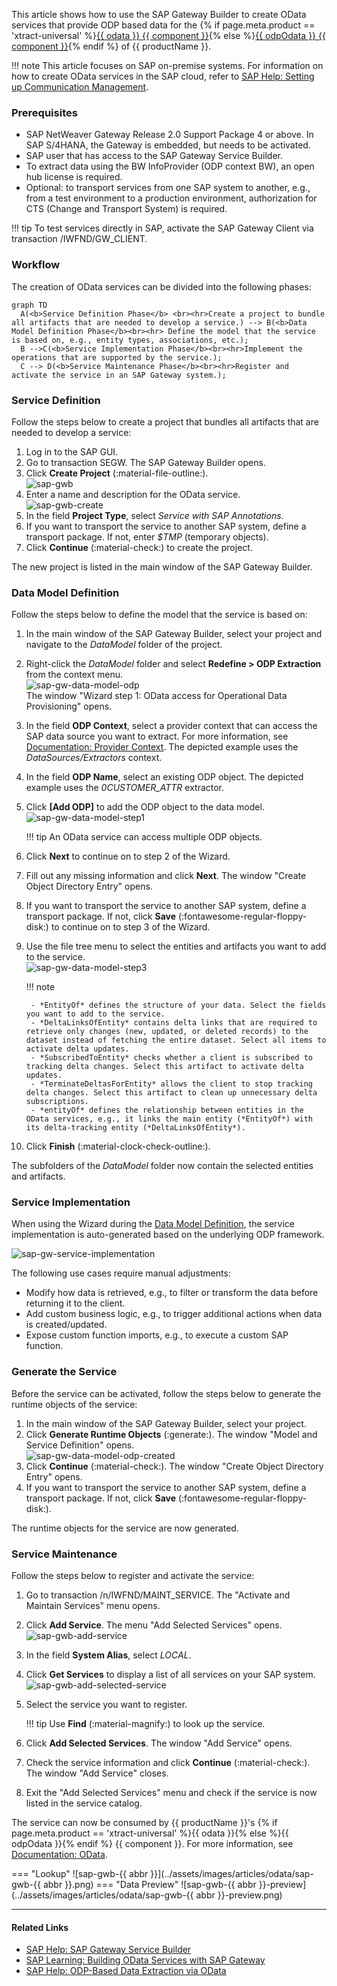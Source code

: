 
This article shows how to use the SAP Gateway Builder to create OData services that provide ODP based data for the {% if page.meta.product == 'xtract-universal' %}[{{ odata }} {{ component }}](../documentation/odata/index.md){% else %}[{{ odpOdata }} {{ component }}](../documentation/odp-odata/index.md){% endif %} of {{ productName }}.

!!! note
	This article focuses on SAP on-premise systems. 
	For information on how to create OData services in the SAP cloud, refer to [SAP Help: Setting up Communication Management](https://learning.sap.com/learning-journeys/implement-sap-s-4hana-cloud-public-edition-for-sourcing-and-procurement/setting-up-communication-management_a913171c-c96d-47a9-81ec-dc9ee8754320).

### Prerequisites

- SAP NetWeaver Gateway Release 2.0 Support Package 4 or above. In SAP S/4HANA, the Gateway is embedded, but needs to be activated.
- SAP user that has access to the SAP Gateway Service Builder.
- To extract data using the BW InfoProvider (ODP context BW), an open hub license is required.
- Optional: to transport services from one SAP system to another, e.g., from a test environment to a production environment, authorization for CTS (Change and Transport System) is required.

!!! tip
	To test services directly in SAP, activate the SAP Gateway Client via transaction /IWFND/GW_CLIENT.

### Workflow

The creation of OData services can be divided into the following phases:

``` mermaid 
graph TD
  A(<b>Service Definition Phase</b> <br><hr>Create a project to bundle all artifacts that are needed to develop a service.) --> B(<b>Data Model Definition Phase</b><br><hr> Define the model that the service is based on, e.g., entity types, associations, etc.);
  B -->C(<b>Service Implementation Phase</b><br><hr>Implement the operations that are supported by the service.);
  C --> D(<b>Service Maintenance Phase</b><br><hr>Register and activate the service in an SAP Gateway system.);
```

### Service Definition

Follow the steps below to create a project that bundles all artifacts that are needed to develop a service:

1. Log in to the SAP GUI.
2. Go to transaction SEGW. The SAP Gateway Builder opens.
3. Click **Create Project** (:material-file-outline:).<br>
![sap-gwb](../assets/images/articles/odata/sap-gwb.png)
4. Enter a name and description for the OData service.<br>
![sap-gwb-create](../assets/images/articles/odata/sap-gwb-create.png)
5. In the field **Project Type**, select *Service with SAP Annotations*.
6. If you want to transport the service to another SAP system, define a transport package. 
If not, enter *$TMP* (temporary objects). 
7. Click **Continue** (:material-check:) to create the project. 

The new project is listed in the main window of the SAP Gateway Builder.

### Data Model Definition

Follow the steps below to define the model that the service is based on:

1. In the main window of the SAP Gateway Builder, select your project and navigate to the *DataModel* folder of the project.
2. Right-click the *DataModel* folder and select **Redefine > ODP Extraction** from the context menu.<br>
![sap-gw-data-model-odp](../assets/images/articles/odata/sap-gw-data-model-odp.png) <br>
The window "Wizard step 1: OData access for Operational Data Provisioning" opens.
3. In the field **ODP Context**, select a provider context that can access the SAP data source you want to extract.
For more information, see [Documentation: Provider Context](../documentation/odp/provider-context.md).
The depicted example uses the *DataSources/Extractors* context.
4. In the field **ODP Name**, select an existing ODP object. The depicted example uses the *0CUSTOMER_ATTR* extractor.
5. Click **[Add ODP]** to add the ODP object to the data model.<br>
![sap-gw-data-model-step1](../assets/images/articles/odata/sap-gw-data-model-step1.png)
	
	!!! tip
		An OData service can access multiple ODP objects. 
	
6. Click **Next** to continue on to step 2 of the Wizard.
7. Fill out any missing information and click **Next**. The window "Create Object Directory Entry" opens.
8. If you want to transport the service to another SAP system, define a transport package. If not, click **Save** (:fontawesome-regular-floppy-disk:) to continue on to step 3 of the Wizard.
9. Use the file tree menu to select the entities and artifacts you want to add to the service.<br>
![sap-gw-data-model-step3](../assets/images/articles/odata/sap-gw-data-model-step3.png)

	!!! note
	
		- *EntityOf* defines the structure of your data. Select the fields you want to add to the service.
		- *DeltaLinksOfEntity* contains delta links that are required to retrieve only changes (new, updated, or deleted records) to the dataset instead of fetching the entire dataset. Select all items to activate delta updates.
		- *SubscribedToEntity* checks whether a client is subscribed to tracking delta changes. Select this artifact to activate delta updates.
		- *TerminateDeltasForEntity* allows the client to stop tracking delta changes. Select this artifact to clean up unnecessary delta subscriptions.
		- *entityOf* defines the relationship between entities in the OData services, e.g., it links the main entity (*EntityOf*) with its delta-tracking entity (*DeltaLinksOfEntity*).

10. Click **Finish** (:material-clock-check-outline:).

The subfolders of the *DataModel* folder now contain the selected entities and artifacts.

### Service Implementation

When using the Wizard during the [Data Model Definition](#data-model-definition), the service implementation is auto-generated based on the underlying ODP framework.

![sap-gw-service-implementation](../assets/images/articles/odata/sap-gw-service-implementation.png)

The following use cases require manual adjustments:

- Modify how data is retrieved, e.g., to filter or transform the data before returning it to the client.
- Add custom business logic, e.g., to trigger additional actions when data is created/updated.
- Expose custom function imports, e.g., to execute a custom SAP function.

### Generate the Service

Before the service can be activated, follow the steps below to generate the runtime objects of the service:

1. In the main window of the SAP Gateway Builder, select your project.
2. Click **Generate Runtime Objects** (:generate:). The window "Model and Service Definition" opens.<br>
![sap-gw-data-model-odp-created](../assets/images/articles/odata/sap-gw-data-model-odp-created.png)
3. Click **Continue** (:material-check:). The window "Create Object Directory Entry" opens.
4. If you want to transport the service to another SAP system, define a transport package. If not, click **Save** (:fontawesome-regular-floppy-disk:).

The runtime objects for the service are now generated.

### Service Maintenance

Follow the steps below to register and activate the service:

1. Go to transaction /n/IWFND/MAINT_SERVICE. The "Activate and Maintain Services" menu opens.
2. Click **Add Service**. The menu "Add Selected Services" opens. <br>
![sap-gwb-add-service](../assets/images/articles/odata/sap-gwb-add-service.png)
3. In the field **System Alias**, select *LOCAL*.
4. Click **Get Services** to display a list of all services on your SAP system.<br>
![sap-gwb-add-selected-service](../assets/images/articles/odata/sap-gwb-add-selected-service.png)
5. Select the service you want to register.

	!!! tip
		Use **Find** (:material-magnify:) to look up the service.
		
6. Click **Add Selected Services**. The window "Add Service" opens.
7. Check the service information and click **Continue** (:material-check:). The window "Add Service" closes.
8. Exit the "Add Selected Services" menu and check if the service is now listed in the service catalog.

The service can now be consumed by {{ productName }}'s {% if page.meta.product == 'xtract-universal' %}{{ odata }}{% else %}{{ odpOdata }}{% endif %} {{ component }}.
For more information, see [Documentation: OData](../documentation/odata/index.md).

=== "Lookup"
	![sap-gwb-{{ abbr }}](../assets/images/articles/odata/sap-gwb-{{ abbr }}.png)
=== "Data Preview"
	![sap-gwb-{{ abbr }}-preview](../assets/images/articles/odata/sap-gwb-{{ abbr }}-preview.png)

*****

#### Related Links

- [SAP Help: SAP Gateway Service Builder](https://help.sap.com/docs/SAP_NETWEAVER_AS_ABAP_751_IP/68bf513362174d54b58cddec28794093/cddd22512c312314e10000000a44176d.html)
- [SAP Learning: Building OData Services with SAP Gateway](https://learning.sap.com/learning-journeys/building-odata-services-with-sap-gateway)
- [SAP Help: ODP-Based Data Extraction via OData](https://help.sap.com/doc/saphelp_nw75/7.5.5/en-US/11/853413cf124dde91925284133c007d/frameset.htm)
